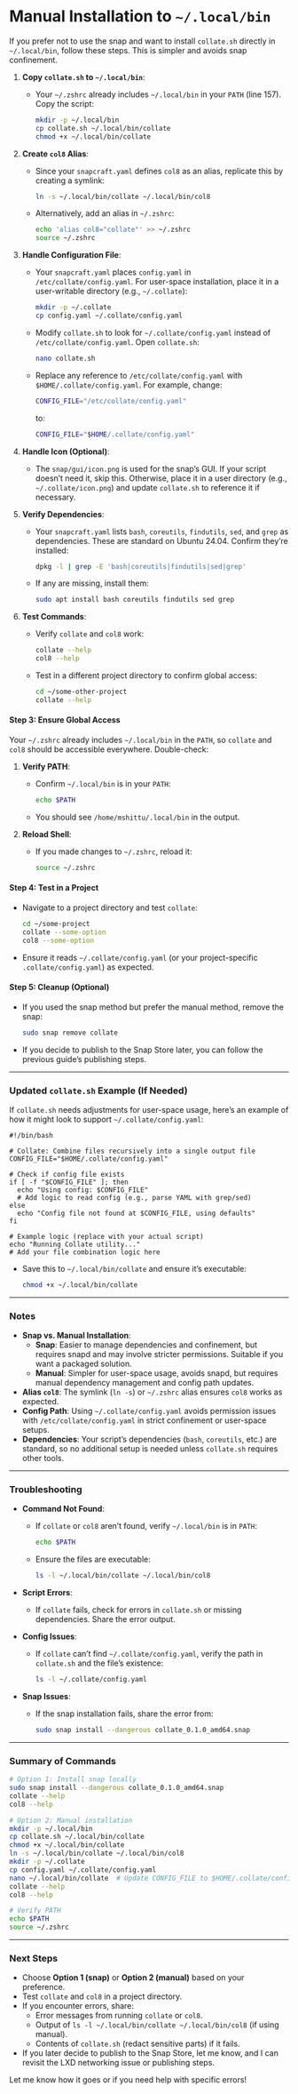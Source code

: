 

# Manual Installation to `~/.local/bin`

If you prefer not to use the snap and want to install `collate.sh` directly in `~/.local/bin`, follow these steps. This is simpler and avoids snap confinement.

1. **Copy `collate.sh` to `~/.local/bin`**:
   - Your `~/.zshrc` already includes `~/.local/bin` in your `PATH` (line 157). Copy the script:

     ```bash
     mkdir -p ~/.local/bin
     cp collate.sh ~/.local/bin/collate
     chmod +x ~/.local/bin/collate
     ```

2. **Create `col8` Alias**:
   - Since your `snapcraft.yaml` defines `col8` as an alias, replicate this by creating a symlink:

     ```bash
     ln -s ~/.local/bin/collate ~/.local/bin/col8
     ```

   - Alternatively, add an alias in `~/.zshrc`:

     ```bash
     echo 'alias col8="collate"' >> ~/.zshrc
     source ~/.zshrc
     ```

3. **Handle Configuration File**:
   - Your `snapcraft.yaml` places `config.yaml` in `/etc/collate/config.yaml`. For user-space installation, place it in a user-writable directory (e.g., `~/.collate`):

     ```bash
     mkdir -p ~/.collate
     cp config.yaml ~/.collate/config.yaml
     ```

   - Modify `collate.sh` to look for `~/.collate/config.yaml` instead of `/etc/collate/config.yaml`. Open `collate.sh`:

     ```bash
     nano collate.sh
     ```

   - Replace any reference to `/etc/collate/config.yaml` with `$HOME/.collate/config.yaml`. For example, change:

     ```bash
     CONFIG_FILE="/etc/collate/config.yaml"
     ```

     to:

     ```bash
     CONFIG_FILE="$HOME/.collate/config.yaml"
     ```

4. **Handle Icon (Optional)**:
   - The `snap/gui/icon.png` is used for the snap’s GUI. If your script doesn’t need it, skip this. Otherwise, place it in a user directory (e.g., `~/.collate/icon.png`) and update `collate.sh` to reference it if necessary.

5. **Verify Dependencies**:
   - Your `snapcraft.yaml` lists `bash`, `coreutils`, `findutils`, `sed`, and `grep` as dependencies. These are standard on Ubuntu 24.04. Confirm they’re installed:

     ```bash
     dpkg -l | grep -E 'bash|coreutils|findutils|sed|grep'
     ```

   - If any are missing, install them:

     ```bash
     sudo apt install bash coreutils findutils sed grep
     ```

6. **Test Commands**:
   - Verify `collate` and `col8` work:

     ```bash
     collate --help
     col8 --help
     ```

   - Test in a different project directory to confirm global access:

     ```bash
     cd ~/some-other-project
     collate --help
     ```

#### Step 3: Ensure Global Access

Your `~/.zshrc` already includes `~/.local/bin` in the `PATH`, so `collate` and `col8` should be accessible everywhere. Double-check:

1. **Verify PATH**:
   - Confirm `~/.local/bin` is in your `PATH`:

     ```bash
     echo $PATH
     ```

   - You should see `/home/mshittu/.local/bin` in the output.

2. **Reload Shell**:
   - If you made changes to `~/.zshrc`, reload it:

     ```bash
     source ~/.zshrc
     ```

#### Step 4: Test in a Project

- Navigate to a project directory and test `collate`:

  ```bash
  cd ~/some-project
  collate --some-option
  col8 --some-option
  ```

- Ensure it reads `~/.collate/config.yaml` (or your project-specific `.collate/config.yaml`) as expected.

#### Step 5: Cleanup (Optional)

- If you used the snap method but prefer the manual method, remove the snap:

  ```bash
  sudo snap remove collate
  ```

- If you decide to publish to the Snap Store later, you can follow the previous guide’s publishing steps.

---

### Updated `collate.sh` Example (If Needed)

If `collate.sh` needs adjustments for user-space usage, here’s an example of how it might look to support `~/.collate/config.yaml`:

```x-shellscript
#!/bin/bash

# Collate: Combine files recursively into a single output file
CONFIG_FILE="$HOME/.collate/config.yaml"

# Check if config file exists
if [ -f "$CONFIG_FILE" ]; then
  echo "Using config: $CONFIG_FILE"
  # Add logic to read config (e.g., parse YAML with grep/sed)
else
  echo "Config file not found at $CONFIG_FILE, using defaults"
fi

# Example logic (replace with your actual script)
echo "Running Collate utility..."
# Add your file combination logic here
```

- Save this to `~/.local/bin/collate` and ensure it’s executable:

  ```bash
  chmod +x ~/.local/bin/collate
  ```

---

### Notes

- **Snap vs. Manual Installation**:
  - **Snap**: Easier to manage dependencies and confinement, but requires snapd and may involve stricter permissions. Suitable if you want a packaged solution.
  - **Manual**: Simpler for user-space usage, avoids snapd, but requires manual dependency management and config path updates.
- **Alias `col8`**: The symlink (`ln -s`) or `~/.zshrc` alias ensures `col8` works as expected.
- **Config Path**: Using `~/.collate/config.yaml` avoids permission issues with `/etc/collate/config.yaml` in strict confinement or user-space setups.
- **Dependencies**: Your script’s dependencies (`bash`, `coreutils`, etc.) are standard, so no additional setup is needed unless `collate.sh` requires other tools.

---

### Troubleshooting

- **Command Not Found**:
  - If `collate` or `col8` aren’t found, verify `~/.local/bin` is in `PATH`:

    ```bash
    echo $PATH
    ```

  - Ensure the files are executable:

    ```bash
    ls -l ~/.local/bin/collate ~/.local/bin/col8
    ```

- **Script Errors**:
  - If `collate` fails, check for errors in `collate.sh` or missing dependencies. Share the error output.
- **Config Issues**:
  - If `collate` can’t find `~/.collate/config.yaml`, verify the path in `collate.sh` and the file’s existence:

    ```bash
    ls -l ~/.collate/config.yaml
    ```

- **Snap Issues**:
  - If the snap installation fails, share the error from:

    ```bash
    sudo snap install --dangerous collate_0.1.0_amd64.snap
    ```

---

### Summary of Commands

```bash
# Option 1: Install snap locally
sudo snap install --dangerous collate_0.1.0_amd64.snap
collate --help
col8 --help

# Option 2: Manual installation
mkdir -p ~/.local/bin
cp collate.sh ~/.local/bin/collate
chmod +x ~/.local/bin/collate
ln -s ~/.local/bin/collate ~/.local/bin/col8
mkdir -p ~/.collate
cp config.yaml ~/.collate/config.yaml
nano ~/.local/bin/collate  # Update CONFIG_FILE to $HOME/.collate/config.yaml
collate --help
col8 --help

# Verify PATH
echo $PATH
source ~/.zshrc
```

---

### Next Steps

- Choose **Option 1 (snap)** or **Option 2 (manual)** based on your preference.
- Test `collate` and `col8` in a project directory.
- If you encounter errors, share:
  - Error messages from running `collate` or `col8`.
  - Output of `ls -l ~/.local/bin/collate ~/.local/bin/col8` (if using manual).
  - Contents of `collate.sh` (redact sensitive parts) if it fails.
- If you later decide to publish to the Snap Store, let me know, and I can revisit the LXD networking issue or publishing steps.

Let me know how it goes or if you need help with specific errors!
